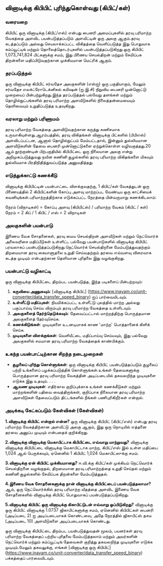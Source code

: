 ## வினாடிக்கு கிபிபிட் புரிந்துகொள்வது (கிபிட்/கள்)

### வரையறை
கிபிபிட் ஒரு வினாடிக்கு (கிபிட்/எஸ்) என்பது பைனரி அமைப்புகளில் தரவு பரிமாற்ற வேகத்தை அளவிட பயன்படுத்தப்படும் அளவீட்டின் ஒரு அலகு ஆகும்.தரவு கடத்தப்படும் அல்லது செயலாக்கப்பட்ட விகிதத்தை வெளிப்படுத்த இது பொதுவாக கம்ப்யூட்டிங் மற்றும் தொலைத்தொடர்புகளில் பயன்படுத்தப்படுகிறது.ஒரு கிபிபிட் 1,073,741,824 பிட்களுக்கு சமம், இது பிணைய செயல்திறன் மற்றும் சேமிப்பக திறன்களை மதிப்பிடுவதற்கான முக்கியமான மெட்ரிக் ஆகும்.

### தரப்படுத்தல்
ஒரு வினாடிக்கு கிபிபிட் சர்வதேச அலகுகளின் (எஸ்ஐ) ஒரு பகுதியாகும், மேலும் சர்வதேச எலக்ட்ரோடெக்னிகல் கமிஷன் (ஐ.இ.சி) நிறுவிய பைனரி முன்னொட்டு முறையைப் பின்பற்றுகிறது.இந்த தரப்படுத்தல் பல்வேறு தளங்கள் மற்றும் தொழில்நுட்பங்களில் தரவு பரிமாற்ற அளவீடுகளில் நிலைத்தன்மையையும் தெளிவையும் உறுதிப்படுத்த உதவுகிறது.

### வரலாறு மற்றும் பரிணாமம்
தரவு பரிமாற்ற வேகத்தை அளவிடுவதற்கான கருத்து கணிசமாக உருவாகியுள்ளது.ஆரம்பத்தில், தரவு விகிதங்கள் வினாடிக்கு பிட்களில் (பிபிஎஸ்) அளவிடப்பட்டன, ஆனால் தொழில்நுட்பம் மேம்பட்டதால், இன்னும் துல்லியமான அளவீடுகளின் தேவை பைனரி முன்னொட்டுகளை ஏற்றுக்கொள்ள வழிவகுத்தது.20 ஆம் நூற்றாண்டின் பிற்பகுதியில் கிபிபிட்டை ஒரு நிலையான அலகு என்று அறிமுகப்படுத்துவது நவீன கணினி சூழல்களில் தரவு பரிமாற்ற விகிதங்களை மிகவும் துல்லியமாக பிரதிநிதித்துவப்படுத்த அனுமதித்தது.

### எடுத்துக்காட்டு கணக்கீடு
வினாடிக்கு கிபிபிட்டின் பயன்பாட்டை விளக்குவதற்கு, 1 கிபிட்/கள் வேகத்துடன் ஒரு பிணையத்தில் 2 கிபிபிட்களின் கோப்பு அளவு மாற்றப்பட வேண்டிய ஒரு காட்சியைக் கவனியுங்கள்.பரிமாற்றத்திற்காக எடுக்கப்பட்ட நேரத்தை பின்வருமாறு கணக்கிடலாம்:

நேரம் (விநாடிகள்) = கோப்பு அளவு (கிபிபிட்ஸ்) / பரிமாற்ற வேகம் (கிபிட் / கள்)
நேரம் = 2 கிப் / 1 கிபிட் / எஸ் = 2 விநாடிகள்

### அலகுகளின் பயன்பாடு
இணைய வேக சோதனைகள், தரவு மைய செயல்திறன் அளவீடுகள் மற்றும் நெட்வொர்க் அலைவரிசை மதிப்பீடுகள் உள்ளிட்ட பல்வேறு பயன்பாடுகளில் வினாடிக்கு கிபிபிட் பரவலாகப் பயன்படுத்தப்படுகிறது.நெட்வொர்க் செயல்திறனை மேம்படுத்துவதற்கும் திறமையான தரவு கையாளுதலை உறுதி செய்வதற்கும் தரவை எவ்வளவு விரைவாக கடத்த முடியும் என்பதற்கான தெளிவான புரிதலை இது வழங்குகிறது.

### பயன்பாட்டு வழிகாட்டி
ஒரு வினாடிக்கு கிபிபிட்டை திறம்பட பயன்படுத்த, இந்த படிகளைப் பின்பற்றவும்:

1. **கருவியை அணுகவும்**: [வினாடிக்கு கிபிபிட்] (https://www.inayam.co/unit-converter/data_transfer_speed_binary) ஐப் பார்வையிடவும்.
2. **உள்ளீட்டு மதிப்புகள்**: நியமிக்கப்பட்ட உள்ளீட்டு புலத்தில் மாற்ற அல்லது பகுப்பாய்வு செய்ய விரும்பும் தரவு பரிமாற்ற வேகத்தை உள்ளிடவும்.
3. **அலகுகளைத் தேர்ந்தெடுக்கவும்**: தேவைப்பட்டால் மாற்றத்திற்கு பொருத்தமான அலகுகளைத் தேர்வுசெய்க.
4. **கணக்கிடுங்கள்**: முடிவுகளை உடனடியாகக் காண 'மாற்ற' பொத்தானைக் கிளிக் செய்க.
5. **முடிவுகளை விளக்குங்கள்**: வெளியீட்டை மதிப்பாய்வு செய்யவும், இது பல்வேறு அலகுகளில் சமமான தரவு பரிமாற்ற வேகத்தைக் காண்பிக்கும்.

### உகந்த பயன்பாட்டிற்கான சிறந்த நடைமுறைகள்
- **சூழலைப் புரிந்து கொள்ளுங்கள்**: ஒரு வினாடிக்கு கிபிபிட் பயன்படுத்தப்படும் சூழலைப் பற்றி உங்களைப் பழக்கப்படுத்திக் கொள்ளுங்கள்.உங்கள் தேவைகளுக்கு பொருத்தமான தரவு பரிமாற்ற வேகத்தின் அடிப்படையில் தகவலறிந்த முடிவுகளை எடுக்க இது உதவும்.
.
.
.
- **ஆவண முடிவுகள்**: எதிர்கால குறிப்புக்காக உங்கள் கணக்கீடுகள் மற்றும் மாற்றங்களின் பதிவை வைத்திருங்கள், குறிப்பாக நிலையான தரவு பரிமாற்ற அளவீடுகள் தேவைப்படும் திட்டங்களில் நீங்கள் பணிபுரிகிறீர்கள் என்றால்.

### அடிக்கடி கேட்கப்படும் கேள்விகள் (கேள்விகள்)

 **1.வினாடிக்கு கிபிபிட் என்றால் என்ன?**
ஒரு வினாடிக்கு கிபிபிட் (கிபிட்/எஸ்) என்பது தரவு பரிமாற்ற வேகத்திற்கான அளவீட்டு அலகு ஆகும், இது ஒரு நொடியில் எத்தனை தரவை அனுப்ப முடியும் என்பதைக் குறிக்கிறது.

 **2.வினாடிக்கு வினாடிக்கு மெகாபிட்டாக கிபிபிட்டை எவ்வாறு மாற்றுவது?**
வினாடிக்கு வினாடிக்கு கிபிபிட்டை வினாடிக்கு மெகாபிட்டாக மாற்ற, கிபிட்/எஸ் இல் உள்ள மதிப்பை 1,024 ஆல் பெருக்கவும், ஏனெனில் 1 கிபிபிட் 1,024 மெகாபிட்ஸுக்கு சமம்.

 **3.வினாடிக்கு ஏன் கிபிபிட் முக்கியமானது?**
ஈ.வி.க்கு கிபிட்/கள் முக்கியம் நெட்வொர்க் செயல்திறனை வழங்குதல், திறமையான தரவு பரிமாற்றத்தை உறுதி செய்தல் மற்றும் கணினி சூழல்களில் சேமிப்பக திறன்களை மேம்படுத்துதல்.

 **4.இணைய வேக சோதனைகளுக்கு நான் வினாடிக்கு கிபிபிட்டைப் பயன்படுத்தலாமா?**
ஆம், ஒரு நெட்வொர்க்கில் தரவு பரிமாற்ற வீதத்தை அளவிட இணைய வேக சோதனைகளில் வினாடிக்கு கிபிபிட் பொதுவாகப் பயன்படுத்தப்படுகிறது.

 **5.வினாடிக்கு கிபிபிட் ஒரு வினாடிக்கு கிகாபிட்டுடன் எவ்வாறு ஒப்பிடுகிறது?**
வினாடிக்கு ஒரு கிபிபிட் வினாடிக்கு 1.0737 ஜிகாபிட்களுக்கு சமம், ஏனெனில் கிபிபிட்கள் பைனரி (அடிப்படை 2) ஐ அடிப்படையாகக் கொண்டவை, அதே நேரத்தில் ஜிகாபிட்ஸ் தசம (அடிப்படை 10) அளவீடுகளை அடிப்படையாகக் கொண்டது.

ஒரு வினாடிக்கு கிபிபிட்டை திறம்பட பயன்படுத்துவதன் மூலம், பயனர்கள் தரவு பரிமாற்ற வேகத்தைப் பற்றிய புரிதலை மேம்படுத்தலாம் மற்றும் அவர்களின் நெட்வொர்க் மற்றும் கம்ப்யூட்டிங் தேவைகள் குறித்து தகவலறிந்த முடிவுகளை எடுக்க முடியும்.மேலும் தகவலுக்கு, எங்கள் [வினாடிக்கு ஒரு கிபிபிட்] (https://www.inayam.co/unit-converter/data_transfer_speed_binary) பக்கத்தைப் பார்வையிடவும்.